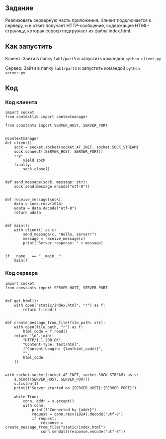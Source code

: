 ## Задание

Реализовать серверную часть приложения. Клиент подключается к серверу, и в ответ получает HTTP-сообщение, содержащее HTML-страницу, которая сервер подгружает из файла index.html.


## Как запустить

Клиент: Зайти в папку `lab1/part3` и запустить командой `python client.py`

Сервер: Зайти в папку `lab1/part3` и запустить командой `python server.py`

## Код
### Код клиента

```
import socket
from contextlib import contextmanager

from constants import SERVER_HOST, SERVER_PORT


@contextmanager
def client():
    sock = socket.socket(socket.AF_INET, socket.SOCK_STREAM)
    sock.connect((SERVER_HOST, SERVER_PORT))
    try:
        yield sock
    finally:
        sock.close()


def send_message(sock, message: str):
    sock.send(message.encode("utf-8"))


def receive_message(sock):
    data = sock.recv(1024)
    udata = data.decode("utf-8")
    return udata


def main():
    with client() as c:
        send_message(c, "Hello, server!")
        message = receive_message(c)
        print("Server response: " + message)


if __name__ == "__main__":
    main()
```


### Код сервера

```
import socket
from constants import SERVER_HOST, SERVER_PORT


def get_html():
    with open("static/index.html", "r") as f:
        return f.read()


def create_message_from_file(file_path: str):
    with open(file_path, "r") as f:
        html_code = f.read()
    return '\n'.join([
        "HTTP/1.1 200 OK",
        "Content-Type: text/html",
        f"Content-Length: {len(html_code)}",
        "",
        html_code
    ])


with socket.socket(socket.AF_INET, socket.SOCK_STREAM) as s:
    s.bind((SERVER_HOST, SERVER_PORT))
    s.listen(1)
    print(f"Server started on {SERVER_HOST}:{SERVER_PORT}")

    while True:
        conn, addr = s.accept()
        with conn:
            print(f"Connected by {addr}")
            request = conn.recv(1024).decode('utf-8')
            if request:
                response = create_message_from_file("static/index.html")
                conn.sendall(response.encode("utf-8"))
```